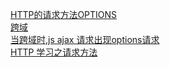 [HTTP的请求方法OPTIONS](http://blog.csdn.net/leikezhu1981/article/details/7402272)  
[跨域](http://www.cnblogs.com/dojo-lzz/p/4265637.html)  
[当跨域时,js ajax 请求出现options请求](http://blog.csdn.net/swweb/article/details/9712645)  
[ HTTP 学习之请求方法](http://blog.csdn.net/zzj1881/article/details/8534022)  
